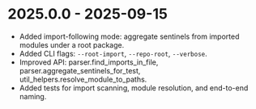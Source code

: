 # 2025.0.0 - 2025-09-15

- Added import-following mode: aggregate sentinels from imported modules under a root package.
- Added CLI flags: `--root-import`, `--repo-root`, `--verbose`.
- Improved API: parser.find_imports_in_file, parser.aggregate_sentinels_for_test, util_helpers.resolve_module_to_paths.
- Added tests for import scanning, module resolution, and end-to-end naming.

